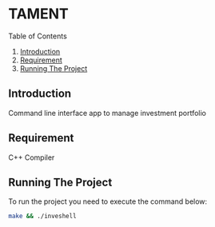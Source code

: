 # TAMENT

Table of Contents

1. [Introduction](#introduction)
2. [Requirement](#requirement)
3. [Running The Project](#running-the-project)

## Introduction

Command line interface app to manage investment portfolio

## Requirement

C++ Compiler

## Running The Project

To run the project you need to execute the command below:

```bash
make && ./inveshell
```
